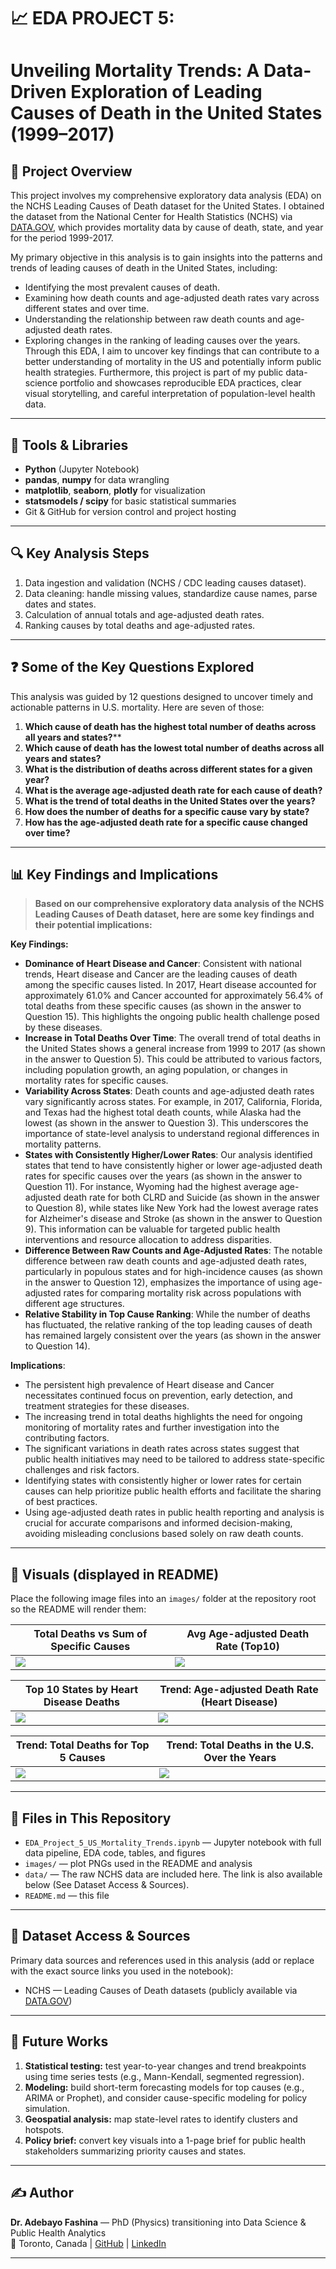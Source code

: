 # 📈 EDA PROJECT 5:
#  Unveiling Mortality Trends: A Data-Driven Exploration of Leading Causes of Death in the United States (1999–2017)

## 📌 Project Overview
This project involves my comprehensive exploratory data analysis (EDA) on the NCHS Leading Causes of Death dataset for the United States. I obtained the dataset from the National Center for Health Statistics (NCHS) via [DATA.GOV](https://catalog.data.gov/dataset/nchs-leading-causes-of-death-united-states), which provides mortality data by cause of death, state, and year for the period 1999-2017.

My primary objective in this analysis is to gain insights into the patterns and trends of leading causes of death in the United States, including:
- Identifying the most prevalent causes of death.
- Examining how death counts and age-adjusted death rates vary across different states and over time.
- Understanding the relationship between raw death counts and age-adjusted death rates.
- Exploring changes in the ranking of leading causes over the years.
Through this EDA, I aim to uncover key findings that can contribute to a better understanding of mortality in the US and potentially inform public health strategies. Furthermore, this project is part of my public data-science portfolio and showcases reproducible EDA practices, clear visual storytelling, and careful interpretation of population-level health data.

---

## 🧰 Tools & Libraries
- **Python** (Jupyter Notebook)  
- **pandas**, **numpy** for data wrangling  
- **matplotlib**, **seaborn**, **plotly** for visualization  
- **statsmodels / scipy** for basic statistical summaries  
- Git & GitHub for version control and project hosting

---

## 🔍 Key Analysis Steps
1. Data ingestion and validation (NCHS / CDC leading causes dataset).  
2. Data cleaning: handle missing values, standardize cause names, parse dates and states.  
3. Calculation of annual totals and age-adjusted death rates.  
4. Ranking causes by total deaths and age-adjusted rates.  

---

## ❓ Some of the Key Questions Explored
This analysis was guided by 12 questions designed to uncover timely and actionable patterns in U.S. mortality. Here are seven of those:

1. **Which cause of death has the highest total number of deaths across all years and states?****  
2. **Which cause of death has the lowest total number of deaths across all years and states?**  
3. **What is the distribution of deaths across different states for a given year?**  
4. **What is the average age-adjusted death rate for each cause of death?**  
5. **What is the trend of total deaths in the United States over the years?**  
6. **How does the number of deaths for a specific cause vary by state?**  
7. **How has the age-adjusted death rate for a specific cause changed over time?** 

---

## 📊 Key Findings and Implications
> **Based on our comprehensive exploratory data analysis of the NCHS Leading Causes of Death dataset, here are some key findings and their potential implications:**

**Key Findings:**

- **Dominance of Heart Disease and Cancer**: Consistent with national trends, Heart disease and Cancer are the leading causes of death among the specific causes listed. In 2017, Heart disease accounted for approximately 61.0% and Cancer accounted for approximately 56.4% of total deaths from these specific causes (as shown in the answer to Question 15). This highlights the ongoing public health challenge posed by these diseases.
- **Increase in Total Deaths Over Time**: The overall trend of total deaths in the United States shows a general increase from 1999 to 2017 (as shown in the answer to Question 5). This could be attributed to various factors, including population growth, an aging population, or changes in mortality rates for specific causes.
- **Variability Across States**: Death counts and age-adjusted death rates vary significantly across states. For example, in 2017, California, Florida, and Texas had the highest total death counts, while Alaska had the lowest (as shown in the answer to Question 3). This underscores the importance of state-level analysis to understand regional differences in mortality patterns.
- **States with Consistently Higher/Lower Rates**: Our analysis identified states that tend to have consistently higher or lower age-adjusted death rates for specific causes over the years (as shown in the answer to Question 11). For instance, Wyoming had the highest average age-adjusted death rate for both CLRD and Suicide (as shown in the answer to Question 8), while states like New York had the lowest average rates for Alzheimer's disease and Stroke (as shown in the answer to Question 9). This information can be valuable for targeted public health interventions and resource allocation to address disparities.
- **Difference Between Raw Counts and Age-Adjusted Rates**: The notable difference between raw death counts and age-adjusted death rates, particularly in populous states and for high-incidence causes (as shown in the answer to Question 12), emphasizes the importance of using age-adjusted rates for comparing mortality risk across populations with different age structures.
- **Relative Stability in Top Cause Ranking**: While the number of deaths has fluctuated, the relative ranking of the top leading causes of death has remained largely consistent over the years (as shown in the answer to Question 14).

**Implications**:

- The persistent high prevalence of Heart disease and Cancer necessitates continued focus on prevention, early detection, and treatment strategies for these diseases.
- The increasing trend in total deaths highlights the need for ongoing monitoring of mortality rates and further investigation into the contributing factors.
- The significant variations in death rates across states suggest that public health initiatives may need to be tailored to address state-specific challenges and risk factors.
- Identifying states with consistently higher or lower rates for certain causes can help prioritize public health efforts and facilitate the sharing of best practices.
- Using age-adjusted death rates in public health reporting and analysis is crucial for accurate comparisons and informed decision-making, avoiding misleading conclusions based solely on raw death counts.
 


---

## 📸 Visuals (displayed in README)
Place the following image files into an `images/` folder at the repository root so the README will render them:

| Total Deaths vs Sum of Specific Causes | Avg Age-adjusted Death Rate (Top10) |
|----------------------------------------|--------------------------------------|
| ![](images/AllCauses_death_vs._Sum_of_Specific_Causes_deaths.png) | ![](images/Avg_Age-adjusted_DeathRate_for_Top10_COD.png) |

| Top 10 States by Heart Disease Deaths | Trend: Age-adjusted Death Rate (Heart Disease) |
|---------------------------------------|------------------------------------------------|
| ![](images/Top10_States_by_TotalDeaths_from_HeartDisease.png) | ![](images/Trend_of_Age-adjusted_DeathRate_for_HeartDisease.png) |

| Trend: Total Deaths for Top 5 Causes | Trend: Total Deaths in the U.S. Over the Years |
|--------------------------------------|------------------------------------------------|
| ![](images/Trend_of_TotalDeaths_for_Top5_Leading_Causes.png) | ![](images/Trend_of_TotalDeaths_in_the_US_OverTheYears.png) |

---

## 📁 Files in This Repository
- `EDA_Project_5_US_Mortality_Trends.ipynb` — Jupyter notebook with full data pipeline, EDA code, tables, and figures  
- `images/` — plot PNGs used in the README and analysis  
- `data/` — The raw NCHS data are included here. The link is also available below (See Dataset Access & Sources).  
- `README.md` — this file

---

## 📂 Dataset Access & Sources
Primary data sources and references used in this analysis (add or replace with the exact source links you used in the notebook):  
- NCHS — Leading Causes of Death datasets (publicly available via  [DATA.GOV](https://catalog.data.gov/dataset/nchs-leading-causes-of-death-united-states))

---

## 🚀 Future Works
1. **Statistical testing:** test year-to-year changes and trend breakpoints using time series tests (e.g., Mann-Kendall, segmented regression).  
2. **Modeling:** build short-term forecasting models for top causes (e.g., ARIMA or Prophet), and consider cause-specific modeling for policy simulation.  
3. **Geospatial analysis:** map state-level rates to identify clusters and hotspots.  
4. **Policy brief:** convert key visuals into a 1-page brief for public health stakeholders summarizing priority causes and states.

---

## ✍️ Author
**Dr. Adebayo Fashina** — PhD (Physics) transitioning into Data Science & Public Health Analytics  
📍 Toronto, Canada | [GitHub](https://github.com/dradebayotech) | [LinkedIn](https://www.linkedin.com/in/your-link-here)

---

